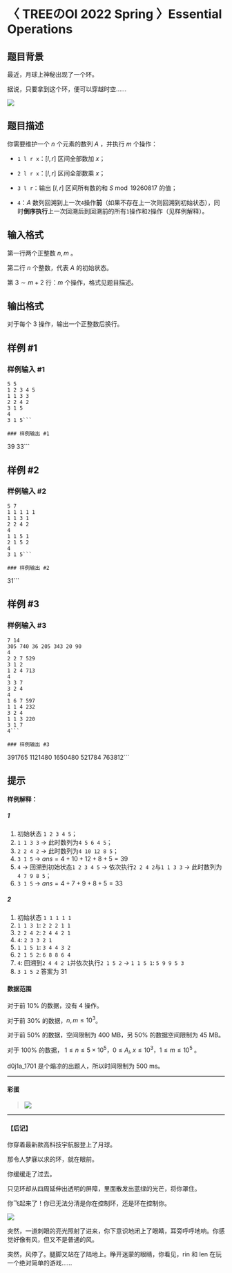 # 〈 TREEのOI 2022 Spring 〉Essential Operations

## 题目背景

最近，月球上神秘出现了一个环。

据说，只要拿到这个环，便可以穿越时空……

![](https://tse1-mm.cn.bing.net/th/id/R-C.a57722cfcdec7e164113680dbf6a0403?rik=eVL5ObGthJQrqw&riu=http%3a%2f%2fimg2.diglog.com%2fimg%2f2021%2f1%2f79df8c71177d1b9035a179506645955b.jpg&ehk=yzECJQeeeiBu9KQrax2R7VjKNVzhg2XI1z0ykNOEx2g%3d&risl=&pid=ImgRaw&r=0)

## 题目描述

你需要维护一个 $n$ 个元素的数列 $A$ ，并执行 $m$ 个操作：

- `1 l r x`：$[l,r]$ 区间全部数加 $x$；

- `2 l r x`：$[l,r]$ 区间全部数乘 $x$；

- `3 l r`：输出 $[l,r]$ 区间所有数的和 $S \bmod 19260817$ 的值；

- `4`：$A$ 数列回溯到上一次`4`操作**前**（如果不存在上一次则回溯到初始状态），同时**倒序执行**上一次回溯后到回溯前的所有`1`操作和`2`操作（见样例解释）。

## 输入格式

第一行两个正整数 $n,m$ 。

第二行 $n$ 个整数，代表 $A$ 的初始状态。

第 $3\sim m+2$ 行：$m$ 个操作，格式见题目描述。

## 输出格式

对于每个 $3$ 操作，输出一个正整数后换行。

## 样例 #1

### 样例输入 #1
```
5 5
1 2 3 4 5
1 1 3 3
2 2 4 2
3 1 5
4
3 1 5```

### 样例输出 #1

```
39
33```

## 样例 #2

### 样例输入 #2
```
5 7
1 1 1 1 1
1 1 3 1
2 2 4 2
4
1 1 5 1
2 1 5 2
4
3 1 5```

### 样例输出 #2

```
31```

## 样例 #3

### 样例输入 #3
```
7 14
305 740 36 205 343 20 90 
4
2 2 7 529
3 1 2
1 2 4 713
4
3 3 7
3 2 4
4
1 6 7 597
1 1 4 232
3 2 4
1 1 3 220
3 1 7
4```

### 样例输出 #3

```
391765
1121480
1650480
521784
763812```

## 提示

#### 样例解释：

##### 1

1. 初始状态 `1 2 3 4 5`；
2. `1 1 3 3` -> 此时数列为`4 5 6 4 5`；
3. `2 2 4 2` -> 此时数列为`4 10 12 8 5`；
4. `3 1 5` -> $ans=4+10+12+8+5=39$
5. `4` -> 回溯到初始状态`1 2 3 4 5` -> 依次执行`2 2 4 2`与`1 1 3 3` -> 此时数列为`4 7 9 8 5`；
6. `3 1 5` -> $ans=4+7+9+8+5=33$

##### 2

1. 初始状态 `1 1 1 1 1`
2. `1 1 3 1`: `2 2 2 1 1`
3. `2 2 4 2`: `2 4 4 2 1`
4. `4`: `2 3 3 2 1`
5. `1 1 5 1`: `3 4 4 3 2`
6. `2 1 5 2`: `6 8 8 6 4`
7. `4`: 回溯到`2 4 4 2 1`并依次执行`2 1 5 2` -> `1 1 5 1`: `5 9 9 5 3`
8. `3 1 5 2` 答案为 $31$

#### 数据范围

对于前 $10\%$ 的数据，没有 $4$ 操作。

对于前 $30\%$ 的数据，$n,m \le 10^3$。

对于前 $50\%$ 的数据，空间限制为 $400$ MB，另 $50\%$ 的数据空间限制为 $45$ MB。

对于 $100\%$ 的数据， $1 \le n \le 5 \times 10^5$，$0 \le A_i,x \le 10^3$，$1 \le m \le 10^5$ 。

d0j1a_1701 是个煽凉的出题人，所以时间限制为 $500$ ms。

---

#### 彩蛋


> ![](https://cdn.luogu.com.cn/upload/image_hosting/d4pi6qm9.png)


***

#### 【后记】

你穿着最新款高科技宇航服登上了月球。

那令人梦寐以求的环，就在眼前。

你缓缓走了过去。

只见环却从四周延伸出透明的屏障，里面散发出蓝绿的光芒，将你罩住。

你飞起来了！你已无法分清是你在控制环，还是环在控制你。

![](https://cdn.luogu.com.cn/upload/image_hosting/cy4fudx3.png)

突然，一道刺眼的亮光照射了进来，你下意识地闭上了眼睛，耳旁呼呼地响。你感觉好像有风，但又不是普通的风。

突然，风停了。腿脚又站在了陆地上。睁开迷蒙的眼睛，你看见，rin 和 len 在玩一个绝对简单的游戏……
